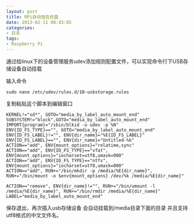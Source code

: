 ```yaml
---
layout: post
title: RPi自动挂在优盘
date: 2013-02-11 08:43:05
categories:
- 日志
tags:
- Raspberry Pi
---
```


通过给linux下的设备管理服务udev添加规则配置文件，可以实现命令行下USB存储设备自动挂载

输入命令

    sudo nano /etc/udev/rules.d/10-usbstorage.rules

复制粘贴这个脚本到编辑窗口

    KERNEL!="sd*", GOTO="media_by_label_auto_mount_end"  
    SUBSYSTEM!="block",GOTO="media_by_label_auto_mount_end"
    IMPORT{program}="/sbin/blkid -o udev -p %N"  
    ENV{ID_FS_TYPE}=="", GOTO="media_by_label_auto_mount_end"
    ENV{ID_FS_LABEL}!="", ENV{dir_name}="%E{ID_FS_LABEL}"  
    ENV{ID_FS_LABEL}=="", ENV{dir_name}="Untitled-%k"  
    ACTION=="add", ENV{mount_options}="relatime,sync"  
    ACTION=="add", ENV{ID_FS_TYPE}=="vfat", ENV{mount_options}="iocharset=utf8,umask=000"  
    ACTION=="add", ENV{ID_FS_TYPE}=="ntfs", ENV{mount_options}="iocharset=utf8,umask=000"  
    ACTION=="add", RUN+="/bin/mkdir -p /media/%E{dir_name}", RUN+="/bin/mount -o $env{mount_options} /dev/%k /media/%E{dir_name}"  

    ACTION=="remove", ENV{dir_name}!="", RUN+="/bin/umount -l /media/%E{dir_name}", RUN+="/bin/rmdir /media/%E{dir_name}"  
    LABEL="media_by_label_auto_mount_end"  

保存退出，再次插入usb存储设备 会自动挂载到/media目录下面的目录 并且支持utf8格式的中文文件名。